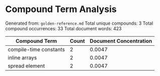 # Compound Term Analysis

Generated from: `golden-reference.md`
Total unique compounds: 3
Total compound occurrences: 33
Total document words: 423

| Compound Term | Count | Document Concentration |
|---------------|-------|------------------------|
| compile-time constants | 2 | 0.0047 |
| inline arrays | 2 | 0.0047 |
| spread element | 2 | 0.0047 |

